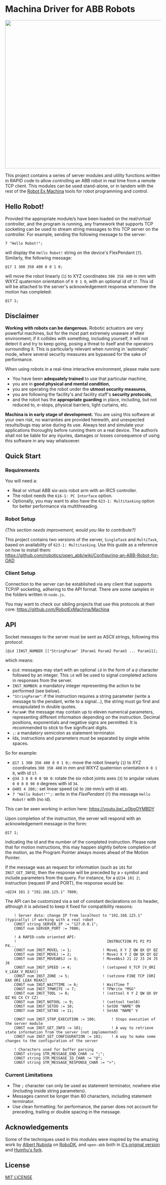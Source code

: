 # Machina Driver for ABB Robots

<p align="center">
<a href="https://youtu.be/_o0bgOYMBDY" target="_blank"><img width="888" height="480" src="banner.gif"></a>
</p>

This project contains a series of server modules and utility functions written in RAPID code to allow controlling an ABB robot in real time from a remote TCP client. This modules can be used stand-alone, or in tandem with the rest of the [Robot Ex Machina](https://github.com/RobotExMachina) tools for robot programming and control.

## Hello Robot!

Provided the appropriate module/s have been loaded on the real/virtual controller, and the program is running, any framework that supports TCP socketing can be used to stream string messages to this TCP server on the controller. For example, sending the following message to the server:

```
7 "Hello Robot!";
```

will display the `Hello Robot!` string on the device's FlexPendant (`7`). Similarly, the following message:

```
@17 1 300 350 400 0 0 1 0;
```

will move the robot linearly (`1`) to XYZ coordinates `300 350 400` in mm with WXYZ quaternion orientation of `0 0 1 0`, with an optional id of `17`. This id will be attached to the server's acknowledgement response whenever the motion has completed:

```
@17 1;
```

## Disclaimer

__Working with robots can be dangerous.__ Robotic actuators are very powerful machines, but for the most part extremely unaware of their environment; if it collides with something, including yourself, it will not detect it and try to keep going, posing a threat to itself and the operators surrounding it. This is particularly relevant when running in 'automatic' mode, where several security measures are bypassed for the sake of performance.

When using robots in a real-time interactive environment, please make sure:
- You have been __adequately trained__ to use that particular machine,
- you are in __good physical and mental condition__,
- you are operating the robot under the __utmost security measures__,
- you are following the facility's and facility staff's __security protocols__,
- and the robot has the __appropriate guarding__ in place, including, but not reduced to, e-stops, physical barriers, light curtains, etc.

__Machina is in early stage of development.__ You are using this software at your own risk, no warranties are provided herewith, and unexpected results/bugs may arise during its use. Always test and simulate your applications thoroughly before running them on a real device. The author/s shall not be liable for any injuries, damages or losses consequence of using this software in any way whatsoever.

## Quick Start

### Requirements

You will need a:
- Real or virtual ABB six-axis robot arm with an IRC5 controller.
- The robot needs the `616-1: PC Interface` option.
- Optionally, you may want to also have the `623-1: Multitasking` option for better performance via multithreading.

### Robot Setup
_(This section needs improvement, would you like to contribute?)_

This project contains two versions of the server, `SingleTask` and `MultiTask`, based on availability of `623-1: Multitasking`. Use this guide as a reference on how to install them: https://github.com/robotics/open_abb/wiki/Configuring-an-ABB-Robot-for-OAD

### Client Setup

Connection to the server can be established via any client that supports TCP/IP socketing, adhering to the API format. There are some samples in the folders written in `node.js`.

You may want to check our sibling projects that use this protocols at their core: https://github.com/RobotExMachina/Machina

## API

Socket messages to the server must be sent as ASCII strings, following this protocol:

```
[@id ]INST_NUMBER [["StringParam" ]Param1 Param2 Param3 ... Param11];
```

which means:

- `@id`: messages may start with an optional `id` in the form of a `@` character followed by an integer. This `id` will be used to signal completed actions in responses from the server.
- `INST_NUMBER`: a mandatory integer representing the action to be performed (see below).
- `"StringParam"`: if the instruction requires a string parameter (write a message to the pendant, write to a signal...), the string must go first and encapsulated in double quotes.
- `Param#`: the message may contain up to eleven numerical parameters, representing different information depending on the instruction. Decimal positions, exponentials and negative signs are permitted. It is recommended to stick to five significant digits.
- `;`: a mandatory semicolon as statement terminator.
- Ids, instructions and parameters must be separated by single white spaces.

So for example:

- `@17 1 300 350 400 0 0 1 0;`: move the robot linearly (`1`) to XYZ coordinates `300 350 400` in mm and WXYZ quaternion orientation `0 0 1 0`, with id `17`.
- `@34 3 0 0 0 0 90 0`: rotate the six robot joints axes (`3`) to angular values `0 0 0 0 90 0` degrees with id `34`.
- `@485 4 200;`: set linear speed (`4`) to `200` mm/s with id `485`.
- `7 "Hello Robot!"";`: write in the _FlexPendant_ (`7`) the message `Hello Robot!` with (no id).

This can be seen working in action here: https://youtu.be/_o0bgOYMBDY

Upon completion of the instruction, the server will respond with an acknowledgement message in the form:

```
@17 1;
```

indicating the id and the number of the completed instruction. Please note that for motion instructions, this may happen slightly before completion of the motion, as the Program Pointer always moves ahead of the Motion Pointer.

If the message was an request for information (such as `101` for `INST_GET_INFO`), then the response will be preceded by a `>` symbol and include parameters from the query. For instance, for a `@234 101 2;` instruction (request IP and PORT), the response would be:

```
>@234 101 2 "192.168.125.1" 7000;
```

The API can be customized via a set of constant declarations on its header, although it is advised to keep it fixed for compatibility reasons:

```
    ! Server data: change IP from localhost to "192.168.125.1" (typically) if working with a real robot
    CONST string SERVER_IP := "127.0.0.1";
    CONST num SERVER_PORT := 7000;

    ! A RAPID-code oriented API:
    !                                         INSTRUCTION P1 P2 P3 P4...
    CONST num INST_MOVEL := 1;              ! MoveL X Y Z QW QX QY QZ
    CONST num INST_MOVEJ := 2;              ! MoveJ X Y Z QW QX QY QZ
    CONST num INST_MOVEABSJ := 3;           ! MoveAbsJ J1 J2 J3 J4 J5 J6
    CONST num INST_SPEED := 4;              ! (setspeed V_TCP [V_ORI V_LEAX V_REAX])
    CONST num INST_ZONE := 5;               ! (setzone FINE TCP [ORI EAX ORI LEAX REAX])
    CONST num INST_WAITTIME := 6;           ! WaitTime T
    CONST num INST_TPWRITE := 7;            ! TPWrite "MSG"
    CONST num INST_TOOL := 8;               ! (settool X Y Z QW QX QY QZ KG CX CY CZ)
    CONST num INST_NOTOOL := 9;             ! (settool tool0)
    CONST num INST_SETDO := 10;             ! SetDO "NAME" ON
    CONST num INST_SETAO := 11;             ! SetAO "NAME" V

    CONST num INST_STOP_EXECUTION := 100;       ! Stops execution of the server module
    CONST num INST_GET_INFO := 101;             ! A way to retrieve state information from the server (not implemented)
    CONST num INST_SET_CONFIGURATION := 102;    ! A way to make some changes to the configuration of the server

    ! Characters used for buffer parsing
    CONST string STR_MESSAGE_END_CHAR := ";";
    CONST string STR_MESSAGE_ID_CHAR := "@";
    CONST string STR_MESSAGE_RESPONSE_CHAR := ">";
```


### Current Limitations

- The `;` character can only be used as statement terminator, nowhere else (including inside string parameters).
- Messages cannot be longer than 80 characters, including statement terminator.
- Use clean formatting: for performance, the parser does not account for preceding, trailing or double spacing in the message.

## Acknowledgements

Some of the techniques used in this modules were inspired by the amazing work by [Albert Nubiola](https://www.linkedin.com/in/albertnubiola) on [RoboDK](https://robodk.com/), and `open-abb` both in [it's original version](https://github.com/robotics/open_abb) and [Humhu's fork](https://github.com/Humhu/open-abb-driver).

## License
[MIT LICENSE](LICENSE.md)

